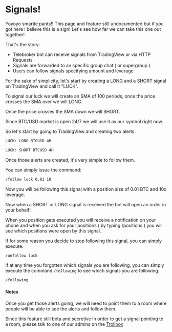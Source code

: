 # Signals!

Yoyoyo smartie pants!! This page and feature still undocumented but if you got
here i believe this is a sign! Let's see how far we can take this one out together!


That's the story:

 - Telebroker bot can receive signals from TradingView or via HTTP Requests
 - Signals are forwarded to an specific group chat ( or supergroup )
 - Users can follow signals specifying amount and leverage


For the sake of simplicity, let's start by creating a LONG and a SHORT signal
on TradingView and call it "LUCK".

To signal our luck we will create an SMA of 100 periods, once the price
crosses the SMA over we will LONG.

Once the price crosses the SMA down we will SHORT.

Since BTC/USD market is open 24/7 we will use it as our symbol right now.

So let's start by going to TradingView and creating two alerts:

``` bash
LUCK: LONG BTCUSD 4H
```

``` bash
LUCK: SHORT BTCUSD 4H
```

Once those alerts are created, it's very simple to follow them.

You can simply issue the command:

``` bash
/follow luck 0.01 10
```

Now you will be following this signal with a position size of 0.01 BTC and 10x
leverage.

Now when a SHORT or LONG signal is received the bot will open an order in your
behalf!

When you position gets executed you will receive a notification on your phone
and when you ask for your positions ( by typing /positions ) you will see which
positions were open by this signal.

If for some reason you decide to stop following this signal, you can simply
execute:

``` bash
/unfollow luck
```

If at any time you forgotten which signals you are following, you can simply
execute the command ```/following``` to see which signals you are following.

``` bash
/following
```


#### Notes

Once you get those alerts going, we will need to point them to a room where
people will be able to see the alerts and follow them.

Since this feature still beta and secretive In order to get a signal pointing
to a room, please talk to one of our admins on the [Trollbox](http://t.me/Trollbox_1Broker)
